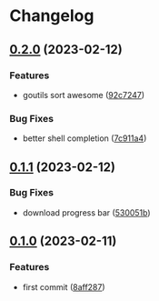 # Changelog

## [0.2.0](https://github.com/liblaf/goutils/compare/v0.1.1...v0.2.0) (2023-02-12)


### Features

* goutils sort awesome ([92c7247](https://github.com/liblaf/goutils/commit/92c7247af28e615a4a3a1ae987c5cc5debc8dc7b))


### Bug Fixes

* better shell completion ([7c911a4](https://github.com/liblaf/goutils/commit/7c911a4e5b61c6ea241d9adda0c1c905645017e3))

## [0.1.1](https://github.com/liblaf/goutils/compare/v0.1.0...v0.1.1) (2023-02-12)


### Bug Fixes

* download progress bar ([530051b](https://github.com/liblaf/goutils/commit/530051b8ed8059eb5566e4021e016fb3c54097b2))

## [0.1.0](https://github.com/liblaf/goutils/compare/v0.0.0...v0.1.0) (2023-02-11)


### Features

* first commit ([8aff287](https://github.com/liblaf/goutils/commit/8aff287858e9252cd416e7e698f65cf259eed6c7))
